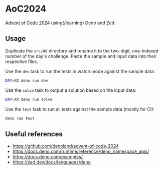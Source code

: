 # AoC2024

[Advent of Code 2024](https://adventofcode.com/2024) using(/learning) Deno and Zed.

## Usage

Duplicate the `src/00` directory and rename it to the two-digit, one-indexed number of the day's challenge.
Paste the sample and input data into their respective files.

Use the `dev` task to run the tests in watch mode against the sample data:

```sh
DAY=XX deno run dev
```

Use the `solve` task to output a solution based on the input data:

```sh
DAY=XX deno run solve
```

Use the `test` task to run all tests against the sample data (mostly for CI):

```sh
deno run test
```

<!--- advent_readme_stars table --->

## Useful references

- https://github.com/denoland/advent-of-code-2024
- https://docs.deno.com/runtime/reference/deno_namespace_apis/
- https://docs.deno.com/examples/
- https://zed.dev/docs/languages/deno

